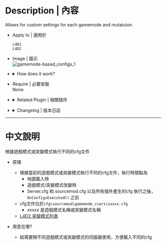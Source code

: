 # Description | 內容
Allows for custom settings for each gamemode and mutatuion.

* Apply to | 適用於
	```
	L4D1
	L4D2
	```

* Image | 圖示
	<br/>![gamemode-based_configs_1](image/gamemode-based_configs_1.jpg)

* <details><summary>How does it work?</summary>

	* Execute different cfg file based on gamemode or mutatuion when
		* Map change
		* Gamemode/Mutation change
		* This is called right after OnMapStart() but any time before OnConfigsExecuted(). After the "exec sourcemod.cfg"command and all AutoExecConfig() exec commands have been added to the ServerCommand() buffer.
	* Cfg files are in ```cfg\sourcemod\gamemode_cvars\xxxxx.cfg```
		* xxxxx is gamemode or mutation name
	* [L4D2 all mutations](https://developer.valvesoftware.com/wiki/L4D2_Decrypted_mutations)
</details>

* Require | 必要安裝
<br/>None

* <details><summary>Related Plugin | 相關插件</summary>

	1. [Map-based Configs](https://forums.alliedmods.net/showthread.php?t=306525): Allows for custom settings for each map
		> 根據地圖執行不同的cfg文件
</details>

* <details><summary>Changelog | 版本日誌</summary>

	* v1.1 (2024-3-9)
		* Initial Release

	* v1.0 (2023-8-25)
		* Initial Release
</details>

- - - -
# 中文說明
根據遊戲模式或突變模式執行不同的cfg文件

* 原理
	* 根據當前的遊戲模式或突變模式執行不同的cfg文件，執行時間點為
		* 地圖載入時
		* 遊戲模式/突變模式改變時
		* Server.cfg 和 sourcemod.cfg 以及所有插件產生的cfg 執行之後，```OnConfigsExecuted()``` 之前
	* cfg文件位於```cfg\sourcemod\gamemode_cvars\xxxxx.cfg```
		* xxxxx 是遊戲模式名稱或突變模式名稱
    * [L4D2 突變模式列表](https://developer.valvesoftware.com/wiki/L4D2_Decrypted_mutations)

* 用意在哪?
    * 給需要開不同遊戲模式或突變模式的伺服器使用，方便載入不同的cfg


